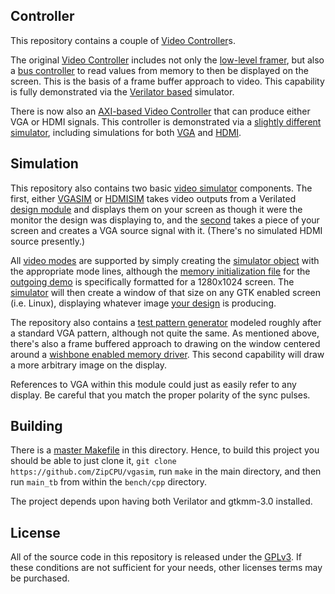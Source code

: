 ## Controller

This repository contains a couple of [Video Controller](rtl/wbvgaframe.v)s.

The original [Video Controller](rtl/wbvgaframe.v)
includes not only the [low-level framer](rtl/llvga.v), but also
a [bus controller](rtl/imgfifo.v) to read values from memory to then be
displayed on the screen.  This is the basis of a frame buffer approach to
video.  This capability is fully demonstrated via the [Verilator
based](http://zipcpu.com/blog/2017/06/21/looking-at-verilator.html) simulator.

There is now also an [AXI-based Video Controller](rtl/axivideo.v) that can
produce either VGA or HDMI signals.  This controller is demonstrated via
a [slightly different simulator](bench/cpp/axi_tb.cpp), including simulations
for both [VGA](bench/cpp/vgasim.cpp) and [HDMI](bench/cpp/hdmisim.cpp).

## Simulation

This repository also contains two basic [video simulator](bench/cpp/vgasim.cpp)
components.  The first, either [VGASIM](bench/cpp/vgasim.cpp)
or [HDMISIM](bench/cpp/hdmisim.cpp) takes video outputs from a
Verilated [design module](bench/rtl/demo.v) and displays them on your screen
as though it were the monitor the design was displaying to, and the
[second](bench/cpp/vgasource.cpp) takes a piece of your screen and creates a
VGA source signal with it.  (There's no simulated HDMI source presently.)

All [video modes](bench/cpp/videomode.h)
are supported by simply creating the [simulator object](bench/cpp/vgasim.cpp)
with the appropriate mode lines, although the [memory initialization
file](bench/cpp/slide.hex) for the [outgoing demo](bench/rtl/demo.v) is
specifically formatted for a 1280x1024 screen.
The [simulator](bench/cpp/vgasim.cpp) will then create a window of that size
on any GTK enabled screen (i.e. Linux), displaying whatever image [your
design](rtl/wbvgaframe.v) is producing.

The repository also contains a [test pattern generator](rtl/vgatestsrc.v)
modeled roughly after a standard VGA pattern, although not quite the same.  As
mentioned above, there's also a frame buffered approach to drawing on the window
centered around a [wishbone enabled memory driver](rtl/imgfifo.v).  This
second capability will draw a more arbitrary image on the display.

References to VGA within this module could just as easily refer to any display.
Be careful that you match the proper polarity of the sync pulses.

## Building

There is a [master Makefile](Makefile) in this directory.  Hence, to build
this project you should be able to just clone it,
`git clone https://github.com/ZipCPU/vgasim`, run `make` in the main
directory, and then run `main_tb` from within the `bench/cpp` directory.

The project depends upon having both Verilator and gtkmm-3.0 installed.

## License

All of the source code in this repository is released under the
[GPLv3](https://www.gnu.org/licenses/gpl-3.0.en.html).  If these conditions
are not sufficient for your needs, other licenses terms may be purchased.

